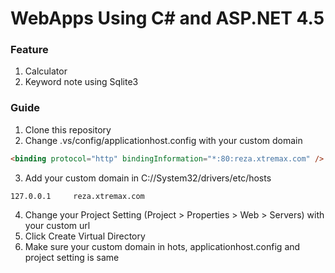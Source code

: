 # WebApps Using C# and ASP.NET 4.5

### Feature
1. Calculator
2. Keyword note using Sqlite3

### Guide
1. Clone this repository
2. Change .vs/config/applicationhost.config with your custom domain
``` HTML
<binding protocol="http" bindingInformation="*:80:reza.xtremax.com" />
```
3. Add your custom domain in C://System32/drivers/etc/hosts
```
127.0.0.1     reza.xtremax.com
```
4. Change your Project Setting (Project > <NameProject> Properties > Web > Servers) with your custom url
5. Click Create Virtual Directory
6. Make sure your custom domain in hots, applicationhost.config and project setting is same
